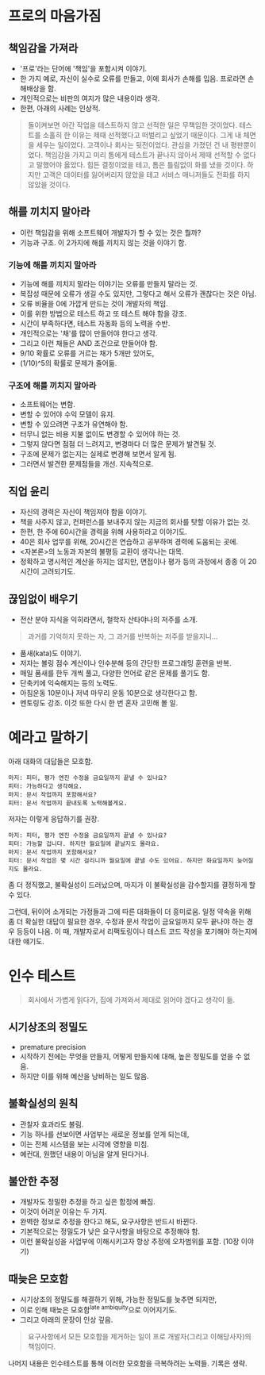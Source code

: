 
# 프로의 마음가짐

## 책임감을 가져라

- '프로'라는 단어에 '책임'을 포함시켜 이야기.
- 한 가지 예로, 자신이 실수로 오류를 만들고, 이에 회사가 손해를 입음. 프로라면 손해배상을 함.
- 개인적으로는 비판의 여지가 많은 내용이라 생각.
- 한편, 아래의 사례는 인상적.

> 돌이켜보면 야간 작업을 테스트하지 않고 선적한 일은 무책임한 것이었다. 테스트를 소홀히 한 이유는 제때 선적했다고 떠벌리고 싶었기 때문이다. 그게 내 체면을 세우는 일이었다. 고객이나 회사는 뒷전이었다. 관심을 가졌던 건 내 평판뿐이었다. 책임감을 가지고 미리 톰에게 테스트가 끝나지 않아서 제때 선적할 수 없다고 말했어야 옳았다. 힘든 결정이었을 테고, 톰은 틀림없이 화를 냈을 것이다. 하지만 고객은 데이터를 잃어버리지 않았을 테고 서비스 매니저들도 전화를 하지 않았을 것이다.

## 해를 끼치지 말아라

- 이런 책임감을 위해 소프트웨어 개발자가 할 수 있는 것은 뭘까?
- 기능과 구조. 이 2가지에 해를 끼치지 않는 것을 이야기 함.

### 기능에 해를 끼치지 말아라

- 기능에 해를 끼치지 말라는 이야기는 오류를 만들지 말라는 것.
- 복잡성 때문에 오류가 생길 수도 있지만, 그렇다고 해서 오류가 괜찮다는 것은 아님.
- 오류 비율을 0에 가깝게 만드는 것이 개발자의 책임.
- 이를 위한 방법으로 테스트 하고 또 테스트 해야 함을 강조.
- 시간이 부족하다면, 테스트 자동화 등의 노력을 수반.
- 개인적으로는 '채'를 많이 만들어야 한다고 생각.
- 그리고 이런 채들은 AND 조건으로 만들어야 함.
- 9/10 확률로 오류를 거르는 채가 5개만 있어도,
- (1/10)^5의 확률로 문제가 줄어듦.

### 구조에 해를 끼치지 말아라

- 소프트웨어는 변함.
- 변할 수 있어야 수익 모델이 유지.
- 변할 수 있으려면 구조가 유연해야 함.
- 터무니 없는 비용 지불 없이도 변경할 수 있어야 하는 것.
- 그렇지 않다면 점점 더 느려지고, 변경마다 더 많은 문제가 발견될 것.
- 구조에 문제가 없는지는 실제로 변경해 보면서 알게 됨.
- 그러면서 발견한 문제점들을 개선. 지속적으로.

## 직업 윤리

- 자신의 경력은 자신이 책임져야 함을 이야기.
- 책을 사주지 않고, 컨퍼런스를 보내주지 않는 지금의 회사를 탓할 이유가 없는 것.
- 한편, 한 주에 60시간을 경력을 위해 사용하라고 이야기도.
- 40은 회사 업무를 위해, 20시간은 연습하고 공부하며 경력에 도움되는 곳에.
- <자본론>의 노동과 자본의 불평등 교환이 생각나는 대목.
- 정확하고 명시적인 계산을 하지는 않지만, 면접이나 평가 등의 과정에서 종종 이 20시간이 고려되기도.

## 끊임없이 배우기

- 전산 분야 지식을 익히라면서, 철학자 산타야나의 저주를 소개.

> 과거를 기억하지 못하는 자, 그 과거를 반복하는 저주를 받을지니...

- 품새(kata)도 이야기.
- 저자는 볼링 점수 계산이나 인수분해 등의 간단한 프로그래밍 훈련을 반복.
- 매일 품새를 한두 개씩 풀고, 다양한 언어로 같은 문제를 풀기도 함.
- 단축키에 익숙해지는 등의 노력도.
- 아침운동 10분이나 저녁 마무리 운동 10분으로 생각한다고 함.
- 멘토링도 강조. 이것 또한 다시 한 번 혼자 고민해 볼 일.

# 예라고 말하기

아래 대화의 대답들은 모호함.

```
마지: 피터, 평가 엔진 수정을 금요일까지 끝낼 수 있나요?
피터: 가능하다고 생각해요.
마지: 문서 작업까지 포함해서요?
피터: 문서 작업까지 끝내도록 노력해볼게요.
```

저자는 이렇게 응답하기를 권장.

```
마지: 피터, 평가 엔진 수정을 금요일까지 끝낼 수 있나요?
피터: 가능할 겁니다. 하지만 월요일에 끝날지도 몰라요.
마지: 문서 작업까지 포함해서요?
피터: 문서 작업은 몇 시간 걸리니까 월요일에 끝낼 수도 있어요. 하지만 화요일까지 늦어질지도 몰라요.
```

좀 더 정직했고, 불확실성이 드러났으며, 마지가 이 불확실성을 감수할지를 결정하게 할 수 있다.

그런데, 뒤이어 소개되는 가정들과 그에 따른 대화들이 더 흥미로움. 일정 약속을 위해 좀 더 확실한 대답이 필요한 경우, 수정과 문서 작업이 금요일까지 모두 끝나야 하는 경우 등등이 나옴. 이 때, 개발자로서 리팩토링이나 테스트 코드 작성을 포기해야 하는지에 대한 얘기도.

# 인수 테스트

> 회사에서 가볍게 읽다가, 집에 가져와서 제대로 읽어야 겠다고 생각이 듦.

## 시기상조의 정밀도

- premature precision
- 시작하기 전에는 무엇을 만들지, 어떻게 만들지에 대해, 높은 정밀도를 얻을 수 없음.
- 하지만 이를 위해 예산을 낭비하는 일도 많음.

## 불확실성의 원칙

- 관찰자 효과라도 불림.
- 기능 하나를 선보이면 사업부는 새로운 정보를 얻게 되는데,
- 이는 전체 시스템을 보는 시각에 영향을 미침.
- 예컨대, 원했던 내용이 아님을 알게 된다거나.

## 불안한 추정

- 개발자도 정밀한 추정을 하고 싶은 함정에 빠짐.
- 이것이 어려운 이유는 두 가지.
- 완벽한 정보로 추정을 한다고 해도, 요구사항은 반드시 바뀐다.
- 기본적으로는 정밀도가 낮은 요구사항을 바탕으로 추정해야 함.
- 이런 불확실성을 사업부에 이해시키고자 항상 추정에 오차범위를 포함. (10장 이야기)

## 때늦은 모호함

- 시기상조의 정밀도를 해결하기 위해, 가능한 정밀도를 늦추면 되지만,
- 이로 인해 때늦은 모호함<sup>late ambiquity</sup>으로 이어지기도.
- 그리고 아래의 문장이 인상 깊음.

> 요구사항에서 모든 모호함을 제거하는 일이 프로 개발자(그리고 이해당사자)의 책임이다.

나머지 내용은 인수테스트를 통해 이러한 모호함을 극복하려는 노력들. 기록은 생략.
